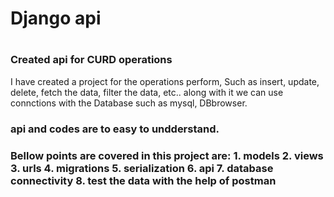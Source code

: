 <h1>Django api<h1></h1>
<h3>Created api for CURD operations</h3>
<p>I have created a project for the operations perform, Such as insert, update, delete, fetch the data, filter the data, etc..
along with it we can use connctions with the Database such as mysql, DBbrowser.</p>
<h3>api and codes are to easy to undderstand.</h3>
<h3><P>Bellow points are covered in this project are:
        1. models
        2. views
        3. urls
        4. migrations
        5. serialization
        6. api
        7. database connectivity
        8. test the data with the help of postman
        </P></h3>

